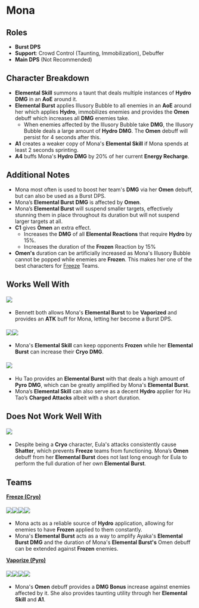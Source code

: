 # Mona

## **Roles**

* **Burst DPS**
* **Support**: Crowd Control (Taunting, Immobilization), Debuffer
* **Main DPS** (Not Recommended)

## **Character Breakdown**

* **Elemental Skill** summons a taunt that deals multiple instances of **Hydro** **DMG** in an **AoE** around it.
* **Elemental Burst** applies Illusory Bubble to all enemies in an **AoE** around her which applies **Hydro**, immobilizes enemies and provides the **Omen** debuff which increases all **DMG** enemies take.
  * When enemies affected by the Illusory Bubble take **DMG**, the Illusory Bubble deals a large amount of **Hydro** **DMG**. The **Omen** debuff will persist for 4 seconds after this.
* **A1** creates a weaker copy of Mona's **Elemental Skill** if Mona spends at least 2 seconds sprinting.
* **A4** buffs Mona's **Hydro DMG** by 20% of her current **Energy Recharge**.

## **Additional Notes**

* Mona most often is used to boost her team's **DMG** via her **Omen** debuff, but can also be used as a Burst DPS.
* Mona’s **Elemental Burst** **DMG** is affected by **Omen**.
* Mona’s **Elemental Burst** will suspend smaller targets, effectively stunning them in place throughout its duration but will not suspend larger targets at all.
* **C1** gives **Omen** an extra effect.
  * Increases the **DMG** of all **Elemental Reactions** that require **Hydro** by 15%.
  * Increases the duration of the **Frozen** Reaction by 15%
* **Omen's** duration can be artificially increased as Mona's Illusory Bubble cannot be popped while enemies are **Frozen**. This makes her one of the best characters for [Freeze](../../teams/freeze.md) Teams.

## **Works Well With**

#### ![](../../.gitbook/assets/ui\_avataricon\_bennett.png)

* Bennett both allows Mona's **Elemental Burst** to be **Vaporized** and provides an **ATK** buff for Mona, letting her become a Burst DPS.

#### ![](../../.gitbook/assets/ui\_avataricon\_ayaka.png)![](../../.gitbook/assets/ui\_avataricon\_ganyu.png)

* Mona's **Elemental Skill** can keep opponents **Frozen** while her **Elemental Burst** can increase their **Cryo** **DMG**.

#### ![](../../.gitbook/assets/ui\_avataricon\_hutao.png)

* Hu Tao provides an **Elemental Burst** with that deals a high amount of **Pyro** **DMG**, which can be greatly amplified by Mona's **Elemental Burst**.
* Mona’s **Elemental Skill** can also serve as a decent **Hydro** applier for Hu Tao’s **Charged Attacks** albeit with a short duration.

## **Does Not Work Well With**

#### ![](../../.gitbook/assets/ui\_avataricon\_eula.png)

* Despite being a **Cryo** character, Eula's attacks consistently cause **Shatter**, which prevents **Freeze** teams from functioning. Mona’s **Omen** debuff from her **Elemental Burst** does not last long enough for Eula to perform the full duration of her own **Elemental Burst**.

## **Teams**

[**Freeze (Cryo)**](../../teams/freeze.md)

#### ![](../../.gitbook/assets/ui\_avataricon\_ayaka.png)![](../../.gitbook/assets/ui\_avataricon\_mona.png)![](../../.gitbook/assets/ui\_avataricon\_kazuha.png)![](../../.gitbook/assets/ui\_avataricon\_diona.png)

* Mona acts as a reliable source of **Hydro** application, allowing for enemies to have **Frozen** applied to them constantly.
* Mona's **Elemental Burst** acts as a way to amplify Ayaka's **Elemental Burst DMG** and the duration of Mona's **Elemental Burst's** Omen debuff can be extended against **Frozen** enemies.

[**Vaporize (Pyro)**](../../teams/reverse-vaporize.md)

#### ![](../../.gitbook/assets/ui\_avataricon\_hutao.png)![](../../.gitbook/assets/ui\_avataricon\_mona.png)![](../../.gitbook/assets/ui\_avataricon\_xingqiu.png)![](../../.gitbook/assets/ui\_avataricon\_diona.png)

* Mona's **Omen** debuff provides a **DMG Bonus** increase against enemies affected by it. She also provides taunting utility through her **Elemental Skill** and **A1**.
